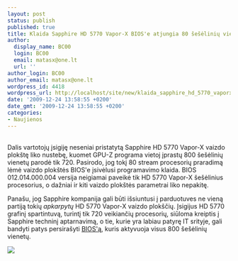 ```yaml
---
layout: post
status: publish
published: true
title: Klaida Sapphire HD 5770 Vapor-X BIOS'e atjungia 80 šešėlinių vienetų
author:
  display_name: BC00
  login: BC00
  email: matasx@one.lt
  url: ''
author_login: BC00
author_email: matasx@one.lt
wordpress_id: 4418
wordpress_url: http://localhost/site/new/klaida_sapphire_hd_5770_vaporx_biose_atjungia_80_seseliniu_vienetu/
date: '2009-12-24 13:58:55 +0200'
date_gmt: '2009-12-24 13:58:55 +0200'
categories:
- Naujienos
---
```

<p>
<br />Dalis vartotojų įsigiję neseniai pristatytą Sapphire HD 5770 Vapor-X vaizdo plokštę liko nustebę, kuomet GPU-Z programa vietoj įprastų 800 šešėlinių vienetų parodė tik 720. Pasirodo, jog tokį 80 stream procesorių praradimą lėmė vaizdo plokštės BIOS'e įsivėlusi programavimo klaida. BIOS 012.014.000.004 versija neigiamai paveikė tik HD 5770 Vapor-X šešėlinius procesorius, o dažniai ir kiti vaizdo plokštės parametrai liko nepakitę.</p>
<p>Panašu, jog Sapphire kompanija gali būti išsiuntusi į parduotuves ne vieną partiją tokių <i>apkarpytų</i> HD 5770 Vapor-X vaizdo plokščių. Įsigijus HD 5770 grafinį spartintuvą, turintį tik 720 veikiančių procesorių, siūloma kreiptis į Sapphire techninį aptarnavimą, o tie, kurie yra labiau patyrę IT srityje, gali bandyti patys persirašyti <a class="ns" href="http://www.techpowerup.com/vgabios/63661/Sapphire.HD5770.1024.091118.html">BIOS'ą</a>, kuris aktyvuoja visus 800 šešėlinių vienetų.</p>
<p><img src="http://www.techfresh.net/wp-content/uploads/2009/12/Radeon-HD-5770-Vapor-X-22.jpg" /></p>
